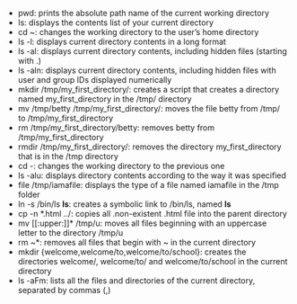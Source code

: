 * pwd: prints the absolute path name of the current working directory
* ls: displays the contents list of your current directory
* cd ~: changes the working directory to the user’s home directory
* ls -l: displays current directory contents in a long format
* ls -al: displays current directory contents, including hidden files (starting with .)
* ls -aln: displays current directory contents, including hidden files with user and group IDs displayed numerically
* mkdir /tmp/my_first_directory/: creates a script that creates a directory named my_first_directory in the /tmp/ directory
* mv /tmp/betty /tmp/my_first_directory/: moves the file betty from /tmp/ to /tmp/my_first_directory
* rm /tmp/my_first_directory/betty: removes betty from /tmp/my_first_directory
* rmdir /tmp/my_first_directory/: removes the directory my_first_directory that is in the /tmp directory
* cd -: changes the working directory to the previous one
* ls -alu: displays directory contents according to the way it was specified
* file /tmp/iamafile: displays the type of a file named iamafile in the /tmp folder
* ln -s /bin/ls __ls__: creates a symbolic link to /bin/ls, named __ls__
* cp -n *.html ../: copies all .non-existent .html file into the parent directory
* mv [[:upper:]]* /tmp/u: moves all files beginning with an uppercase letter to the directory /tmp/u
* rm ~*: removes all files that begin with ~ in the current directory
* mkdir {welcome,welcome/to,welcome/to/school}: creates the directories welcome/, welcome/to/ and welcome/to/school in the current directory
* ls -aFm: lists all the files and directories of the current directory, separated by commas (,)
